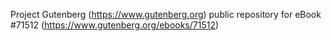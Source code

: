 Project Gutenberg (https://www.gutenberg.org) public repository
for eBook #71512 (https://www.gutenberg.org/ebooks/71512)
